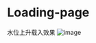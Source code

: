 Loading-page
============

水位上升载入效果
![image](https://github.com/longtaoge/Loading-page/blob/master/logding.gif)
